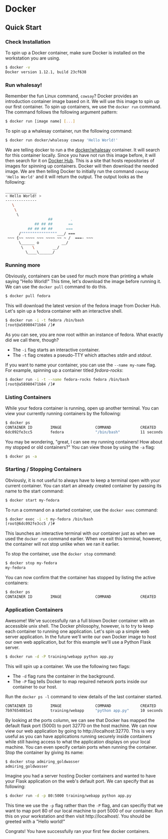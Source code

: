# Docker

## Quick Start

### Check Installation
To spin up a Docker container, make sure Docker is installed on the workstation you are using.

```bash
$ docker -v
Docker version 1.12.1, build 23cf638
```

### Run whalesay!
Remember the fun Linux command, ```cowsay```? Docker provides an introduction container image based on it. We will use this image to spin up our first container. To spin up containers, we use the ```docker run``` command. The command follows the following argument pattern:

```bash
$ docker run [image name] [...]
```

To spin up a whalesay container, run the following command:

```bash
$ docker run docker/whalesay cowsay 'Hello World!'
```

We are telling docker to run a the [docker/whalesay](https://hub.docker.com/r/docker/whalesay) container. It will search for this container locally. Since you have not run this image before, it will then search for it on [Docker Hub](https://hub.docker.com). This is a site that hosts repositories of images for spinning up containers. Docker will then download the needed image. We are then telling Docker to initially run the command ```cowsay 'Hello World'``` and it will return the output. The output looks as the following:

```bash
______________
< Hello World! >
--------------
   \
    \
     \     
                   ##        .            
             ## ## ##       ==            
          ## ## ## ##      ===            
      /""""""""""""""""___/ ===        
 ~~~ {~~ ~~~~ ~~~ ~~~~ ~~ ~ /  ===- ~~~   
      \______ o          __/            
       \    \        __/             
         \____\______/  
```

### Running more
Obviously, containers can be used for much more than printing a whale saying "Hello World!"  This time, let's download the image before running it. We can use the ```docker pull``` command to do this.

```bash
$ docker pull fedora
```

This will download the latest version of the fedora image from Docker Hub. Let's spin up a fedora container with an interactive shell.

```bash
$ docker run -i -t fedora /bin/bash
[root@a58980471b84 /]#
```

As you can see, you are now root within an instance of fedora. What exactly did we call there, though?
* The ```-i``` flag starts an interactive container.
* The ```-t``` flag creates a pseudo-TTY which attaches *stdin* and *stdout*.

If you want to name your container, you can use the ```--name my-name``` flag. For example, spinning up a container titled *fedora-rocks*:

```bash
$ docker run -i -t --name fedora-rocks fedora /bin/bash
[root@a58980471b84 /]#
```

### Listing Containers

While your fedora container is running, open up another terminal. You can view your currently running containers by the following:
```bash
$ docker ps
CONTAINER ID        IMAGE               COMMAND             CREATED             STATUS              PORTS               NAMES
6dc092fe3cc5        fedora              "/bin/bash"         11 seconds ago      Up 8 seconds                            my-fedora
```

You may be wondering, "great, I can see my running containers! How about my stopped or old containers?" You can view those by using the ```-a``` flag:

```bash
$ docker ps -a
```

### Starting / Stopping Containers
Obviously, it is not useful to always have to keep a terminal open with your current container. You can start an already created container by passing its name to the start command:

```bash
$ docker start my-fedora
```

To run a command on a started container, use the ```docker exec``` command:

```bash
$ docker exec -i -t my-fedora /bin/bash
[root@6dc092fe3cc5 /]#
```

This launches an interactive terminal with our container just as when we used the  ```docker run``` command earlier. When we exit this terminal, however, the container will not stop unlike when we ran it earlier.

To stop the container, use the  ```docker stop``` command:

```bash
$ docker stop my-fedora
my-fedora
```

You can now confirm that the container has stopped by listing the active containers:
```bash
$ docker ps
CONTAINER ID        IMAGE               COMMAND             CREATED             STATUS              PORTS               NAMES
```

### Application Containers

Awesome! We've successfully ran a full blown Docker container with an accessible unix shell. The Docker philosophy, however, is to try to keep each container to running one application. Let's spin up a simple web server application. In the future we'll write our own Docker image to host our own web application, but for this example we'll use a Python Flask server.

```bash
$ docker run -d -P training/webapp python app.py
```

This will spin up a container. We use the following two flags:
* The ```-d``` flag runs the container in the background.
* The ```-P``` flag tells Docker to map required network ports inside our container to our host.

Run the ```docker ps -l``` command to view details of the last container started.

```bash
CONTAINER ID        IMAGE               COMMAND             CREATED             STATUS              PORTS                     NAMES
7b97654081e1        training/webapp     "python app.py"     10 seconds ago      Up 9 seconds        0.0.0.0:32770->5000/tcp   admiring_goldwasser
```

By looking at the ports column, we can see that Docker has mapped the default flask port (5000) to port 32770 on the host machine. We can now view our web application by going to http://localhost:32770. This is very useful as you can have applications running securely inside containers while still having access to what the application displays on your local machine. You can even specify certain ports when running the container. Stop the container by giving its name:

```bash
$ docker stop admiring_goldwasser
admiring_goldwasser
```

Imagine you had a server hosting Docker containers and wanted to have your Flask application on the web's default port. We can specify that as following:

```bash
$ docker run -d -p 80:5000 training/webapp python app.py
```

This time we use the ```-p``` flag rather than the ```-P``` flag, and can specifiy that we want to map port 80 of our local machine to port 5000 of our container. Run this on your workstation and then visit http://localhost/. You should be greeted with a "Hello world!"

Congrats! You have successfully ran your first few docker containers.
